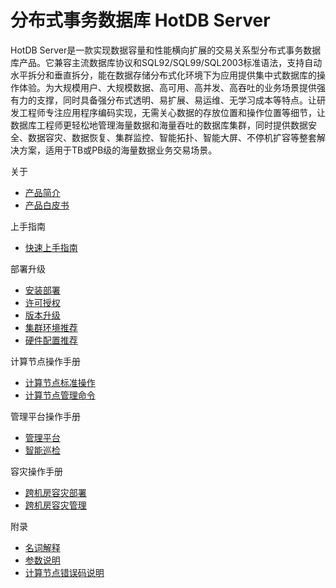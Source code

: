# 分布式事务数据库 HotDB Server

HotDB Server是一款实现数据容量和性能横向扩展的交易关系型分布式事务数据库产品。它兼容主流数据库协议和SQL92/SQL99/SQL2003标准语法，支持自动水平拆分和垂直拆分，能在数据存储分布式化环境下为应用提供集中式数据库的操作体验。为大规模用户、大规模数据、高可用、高并发、高吞吐的业务场景提供强有力的支撑，同时具备强分布式透明、易扩展、易运维、无学习成本等特点。让研发工程师专注应用程序编码实现，无需关心数据的存放位置和操作位置等细节，让数据库工程师更轻松地管理海量数据和海量吞吐的数据库集群，同时提供数据安全、数据容灾、数据恢复、集群监控、智能拓扑、智能大屏、不停机扩容等整套解决方案，适用于TB或PB级的海量数据业务交易场景。

<!--README TOC-->

<div class="container-fluid readme-toc">
<div class="row readme-toc-row">
<div class="col-sm-4 col-md-4 col-lg-4 readme-toc-col">
<div class="readme-toc-col-title">关于</div>

* [产品简介](introduce.md)
* [产品白皮书](white-paper.md)
<!--* [What's New](whats-new.md)-->

</div>
<div class="col-sm-4 col-md-4 col-lg-4 readme-toc-col">
<div class="readme-toc-col-title">上手指南</div>

* [快速上手指南](quick-start-guide.md)
<!--* [基本操作](basic-operations.md)-->

</div>
<div class="col-sm-4 col-md-4 col-lg-4 readme-toc-col">
<div class="readme-toc-col-title">部署升级</div>

* [安装部署](installation-and-deployment.md)
* [许可授权](service-license.md)
* [版本升级](manual-update.md)
* [集群环境推荐](cluster-environment-recommendation.md)
* [硬件配置推荐](hardware-config-recommendation.md)

</div>
<div class="col-sm-4 col-md-4 col-lg-4 readme-toc-col">
<div class="readme-toc-col-title">计算节点操作手册</div>

* [计算节点标准操作](standard.md)
* [计算节点管理命令](management-port-command.md)

</div>
<div class="col-sm-4 col-md-4 col-lg-4 readme-toc-col">
<div class="readme-toc-col-title">管理平台操作手册</div>

* [管理平台](hotdb-management.md)
* [智能巡检](intelligent-inspection.md)

</div>
<div class="col-sm-4 col-md-4 col-lg-4 readme-toc-col">
<div class="readme-toc-col-title">容灾操作手册</div>

* [跨机房容灾部署](cross-idc-disaster-recovery.md)
* [跨机房容灾管理](visual-idc.md)

</div>
<div class="col-sm-4 col-md-4 col-lg-4readme-toc-col">
<div class="readme-toc-col-title">附录</div>

* [名词解释](glossary.md)
* [参数说明](parameters.md)
* [计算节点错误码说明](error-codes.md)

</div>
</div>
</div>